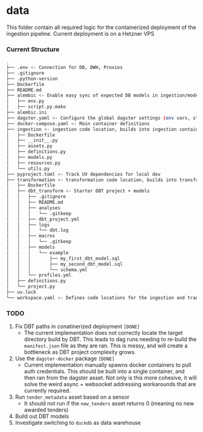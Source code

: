 # data

This folder contain all required logic for the containerized deployment of the ingestion pipeline. Current deployment is on a Hetzner VPS

### Current Structure

```bash
.
├── .env <- Connection for DB, DWH, Proxies
├── .gitignore
├── .python-version
├── Dockerfile
├── README.md
├── alembic <- Enable easy sync of expected DB models in ingestion/models.py and DWH
│   ├── env.py
│   ├── script.py.mako
├── alembic.ini
├── dagster.yaml <- Configure the global dagster settings (env vars, storage, logging, scheduling, ...)
├── docker-compose.yaml <- Main container definitions
├── ingestion <- ingestion code location, builds into ingestion container
│   ├── Dockerfile
│   ├── __init__.py
│   ├── assets.py
│   ├── definitions.py
│   ├── models.py
│   ├── resources.py
│   └── utils.py
├── pyproject.toml <- Track UV dependencies for local dev
├── transformation <- transformation code location, builds into transformation container
│   ├── Dockerfile
│   ├── dbt_transform <- Starter DBT project + models
│   │   ├── .gitignore
│   │   ├── README.md
│   │   ├── analyses
│   │   │   └── .gitkeep
│   │   ├── dbt_project.yml
│   │   ├── logs
│   │   │   └── dbt.log
│   │   ├── macros
│   │   │   └── .gitkeep
│   │   ├── models
│   │   │   └── example
│   │   │       ├── my_first_dbt_model.sql
│   │   │       ├── my_second_dbt_model.sql
│   │   │       └── schema.yml
│   │   └── profiles.yml
│   ├── definitions.py
│   └── project.py
├── uv.lock
└── workspace.yaml <- Defines code locations for the ingestion and transformation containers
```

### TODO

1. Fix DBT paths in conatinerized deployment `[DONE]`
   - The current implementation does not correctly locate the target directory build by DBT. This leads to dag runs needing to re-build the `manifest.json` file as they are ran. This is messy, and will create a bottleneck as DBT project complexity grows.
1. Use the `dagster-docker` package `[DONE]`
   - Current implementation manually spawns docker containers to pull auth credentials. This should be built into a single container, and then ran from the dagster asset. Not only is this more cohesive, it will solve the weird async + websocket addressing workarounds that are currently required.
1. Run `tender_metadata` asset based on a sensor
   - It should not run if the `new_tenders` asset returns 0 (meaning no new awarded tenders)
1. Build out DBT models
1. Investigate switching to `duckdb` as data warehouse

